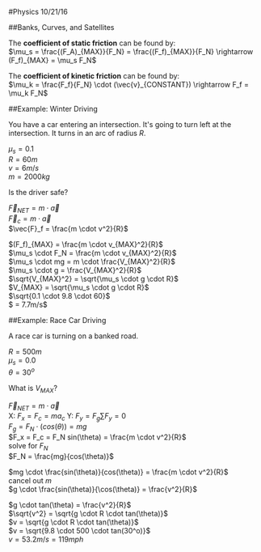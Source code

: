 #Physics 10/21/16

##Banks, Curves, and Satellites

The **coefficient of static friction** can be found by:  
$\mu_s = \frac{(F_A)_{MAX}}{F_N} = \frac{(F_f)_{MAX}}{F_N} \rightarrow (F_f)_{MAX} = \mu_s F_N$

The **coefficient of kinetic friction** can be found by:  
$\mu_k = \frac{F_f}{F_N} \cdot (\vec{v}_{CONSTANT}) \rightarrow F_f = \mu_k F_N$


##Example: Winter Driving

You have a car entering an intersection. It's going to turn left at the intersection. It turns in an arc of radius $R$.

$\mu_s = 0.1$  
$R = 60m$  
$v = 6m/s$  
$m = 2000kg$

Is the driver safe?

$\vec{F}_{NET} = m \cdot \vec{a}$  
$\vec{F}_c = m \cdot \vec{a}$  
$\vec{F}_f = \frac{m \cdot v^2}{R}$

$(F_f)_{MAX} = \frac{m \cdot v_{MAX}^2}{R}$  
$\mu_s \cdot F_N = \frac{m \cdot v_{MAX}^2}{R}$  
$\mu_s \cdot mg = m \cdot \frac{V_{MAX}^2}{R}$  
$\mu_s \cdot g = \frac{V_{MAX}^2}{R}$  
$\sqrt{V_{MAX}^2} = \sqrt{\mu_s \cdot g \cdot R}$  
$V_{MAX} = \sqrt{\mu_s \cdot g \cdot R}$  
$\sqrt{0.1 \cdot 9.8 \cdot 60}$  
$ = 7.7m/s$


##Example: Race Car Driving

A race car is turning on a banked road.

$R = 500m$  
$\mu_s = 0.0$  
$\theta = 30^o$

What is $V_{MAX}$?

$\vec{F}_{NET} = m \cdot \vec{a}$  
X: $F_x = F_c = ma_c$
Y: $F_y = F_g \sum F_y = 0$  
$F_g = F_N \cdot (cos(\theta)) = mg$  
$F_x = F_c = F_N sin(\theta) = \frac{m \cdot v^2}{R}$  
solve for $F_N$  
$F_N = \frac{mg}{cos(\theta)}$  

$mg \cdot \frac{sin(\theta)}{cos(\theta)} = \frac{m \cdot v^2}{R}$  
cancel out $m$  
$g \cdot \frac{sin(\theta)}{\cos(\theta)} = \frac{v^2}{R}$

$g \cdot tan(\theta) = \frac{v^2}{R}$  
$\sqrt{v^2} = \sqrt{g \cdot R \cdot tan(\theta)}$  
$v = \sqrt{g \cdot R \cdot tan(\theta)}$  
$v = \sqrt{9.8 \cdot 500 \cdot tan(30^o)}$  
$v = 53.2m/s = 119mph$


